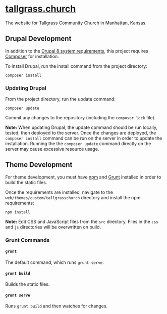 # [tallgrass.church](http://tallgrass.church)

The website for Tallgrass Community Church in Manhattan, Kansas.

## Drupal Development

In addition to the [Drupal 8 system requirements](https://www.drupal.org/docs/8/system-requirements), this project requires [Composer](https://getcomposer.org/) for installation.

To install Drupal, run the install command from the project directory:

```
composer install
```

### Updating Drupal

From the project directory, run the update command:

```
composer update
```

Commit any changes to the repository (including the `composer.lock` file).

**Note:** When updating Drupal, the update command should be run locally, tested, then deployed to the server. Once the changes are deployed, the `composer install` command can be run on the server in order to update the installation. Running the the `composer update` command directly on the server may cause excessive resource usage.

## Theme Development

For theme development, you must have [npm](https://www.npmjs.com/) and [Grunt](https://gruntjs.com/) installed in order to build the static files.

Once the requirements are installed, navigate to the `web/themes/custom/tallgrasschurch` directory and install the npm requirements:

```
npm install
```

**Note:** Edit CSS and JavaScript files from the `src` directory. Files in the `css` and `js` directories will be overwritten on build.

### Grunt Commands

#### `grunt`

The default command, which runs `grunt serve`.

#### `grunt build`

Builds the static files.

#### `grunt serve`

Runs `grunt build` and then watches for changes.

